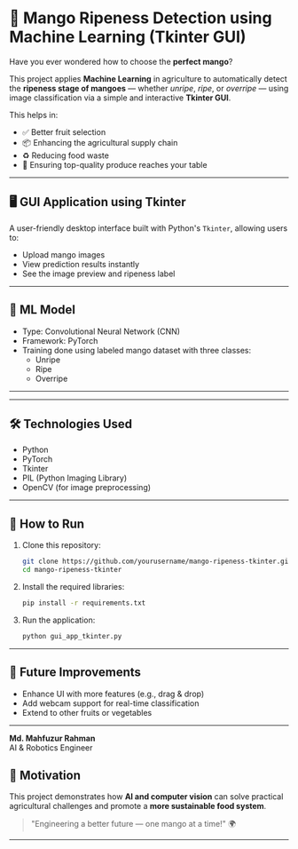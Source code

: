 # 🥭 Mango Ripeness Detection using Machine Learning (Tkinter GUI)

Have you ever wondered how to choose the **perfect mango**?

This project applies **Machine Learning** in agriculture to automatically detect the **ripeness stage of mangoes** — whether *unripe*, *ripe*, or *overripe* — using image classification via a simple and interactive **Tkinter GUI**.

This helps in:
- ✅ Better fruit selection
- 📦 Enhancing the agricultural supply chain
- ♻️ Reducing food waste
- 🥗 Ensuring top-quality produce reaches your table

---

## 🖥️ GUI Application using Tkinter

A user-friendly desktop interface built with Python's `Tkinter`, allowing users to:
- Upload mango images
- View prediction results instantly
- See the image preview and ripeness label

---

## 🧠 ML Model

- Type: Convolutional Neural Network (CNN)
- Framework: PyTorch
- Training done using labeled mango dataset with three classes:
  - Unripe
  - Ripe
  - Overripe

---

---

## 🛠️ Technologies Used

- Python
- PyTorch
- Tkinter
- PIL (Python Imaging Library)
- OpenCV (for image preprocessing)

---

## 🔮 How to Run

1. Clone this repository:
    ```bash
    git clone https://github.com/yourusername/mango-ripeness-tkinter.git
    cd mango-ripeness-tkinter
    ```

2. Install the required libraries:
    ```bash
    pip install -r requirements.txt
    ```

3. Run the application:
    ```bash
    python gui_app_tkinter.py
    ```

---

## 🌱 Future Improvements

- Enhance UI with more features (e.g., drag & drop)
- Add webcam support for real-time classification
- Extend to other fruits or vegetables

---

**Md. Mahfuzur Rahman**  
AI & Robotics Engineer  


## 🌟 Motivation

This project demonstrates how **AI and computer vision** can solve practical agricultural challenges and promote a **more sustainable food system**.

> "Engineering a better future — one mango at a time!" 🌍

---




